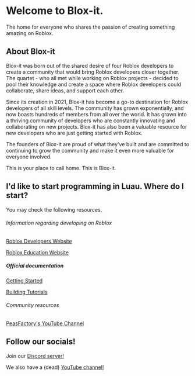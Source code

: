 # Welcome to Blox-it.
The home for everyone who shares the passion of creating something amazing on Roblox.

## About Blox-it
Blox-it was born out of the shared desire of four Roblox developers to create a community that would bring Roblox developers closer together. The quartet - who all met while working on Roblox projects - decided to pool their knowledge and create a space where Roblox developers could collaborate, share ideas, and support each other.

Since its creation in 2021, Blox-it has become a go-to destination for Roblox developers of all skill levels. The community has grown exponentially, and now boasts hundreds of members from all over the world. It has grown into a thriving community of developers who are constantly innovating and collaborating on new projects. Blox-it has also been a valuable resource for new developers who are just getting started with Roblox.

The founders of Blox-it are proud of what they've built and are committed to continuing to grow the community and make it even more valuable for everyone involved.

This is your place to call home. This is Blox-it.

## I'd like to start programming in Luau. Where do I start?
You may check the following resources.

###### Information regarding developing on Roblox
[Roblox Developers Website](https://developer.roblox.com)

[Roblox Education Website](https://education.roblox.com)
##### Official documentation
[Getting Started](https://create.roblox.com/docs/getting-started)

[Building Tutorials](https://create.roblox.com/docs/tutorials)
###### Community resources
[PeasFactory's YouTube Channel](https://www.youtube.com/user/PeasFactory)

## Follow our socials!

Join our [Discord server!](https://discord.gg/55unjzE4dU)

We also have a (dead) [YouTube channel!](https://youtube.com/channel/UC8sgxQWbGLv6eyrjLnl_jlQ)
